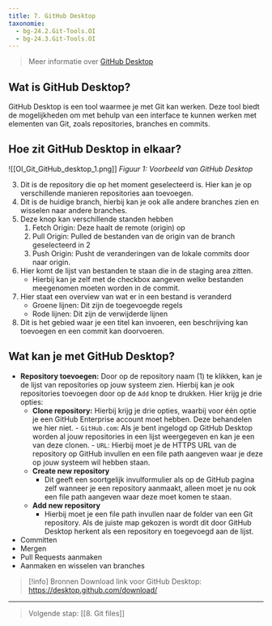 ```yaml
---
title: 7. GitHub Desktop
taxonomie:
  - bg-24.2.Git-Tools.OI
  - bg-24.3.Git-Tools.OI
---
```


> Meer informatie over [GitHub Desktop](https://github.com/apps/desktop)

## Wat is GitHub Desktop?

GitHub Desktop is een tool waarmee je met Git kan werken. Deze tool biedt de mogelijkheden om met behulp van een interface te kunnen werken met elementen van Git, zoals repositories, branches en commits.

## Hoe zit GitHub Desktop in elkaar?

![[OI_Git_GitHub_desktop_1.png]]
_Figuur 1: Voorbeeld van GitHub Desktop_

3. Dit is de repository die op het moment geselecteerd is. Hier kan je op verschillende manieren repositories aan toevoegen.
4. Dit is de huidige branch, hierbij kan je ook alle andere branches zien en wisselen naar andere branches.
5. Deze knop kan verschillende standen hebben
   1. Fetch Origin: Deze haalt de remote (origin) op
   2. Pull Origin: Pulled de bestanden van de origin van de branch geselecteerd in 2
   3. Push Origin: Pusht de veranderingen van de lokale commits door naar origin.
6. Hier komt de lijst van bestanden te staan die in de staging area zitten.
   - Hierbij kan je zelf met de checkbox aangeven welke bestanden meegenomen moeten worden in de commit.
7. Hier staat een overview van wat er in een bestand is veranderd
   - Groene lijnen: Dit zijn de toegevoegde regels
   - Rode lijnen: Dit zijn de verwijderde lijnen
8. Dit is het gebied waar je een titel kan invoeren, een beschrijving kan toevoegen en een commit kan doorvoeren.

## Wat kan je met GitHub Desktop?

- **Repository toevoegen:** Door op de repository naam (1) te klikken, kan je de lijst van repositories op jouw systeem zien. Hierbij kan je ook repositories toevoegen door op de `Add` knop te drukken. Hier krijg je drie opties:
  - **Clone repository:** Hierbij krijg je drie opties, waarbij voor één optie je een GitHub Enterprise account moet hebben. Deze behandelen we hier niet. - `GitHub.com`: Als je bent ingelogd op GitHub Desktop worden al jouw repositories in een lijst weergegeven en kan je een van deze clonen. - `URL`: Hierbij moet je de HTTPS URL van de repository op GitHub invullen en een file path aangeven waar je deze op jouw systeem wil hebben staan.
  - **Create new repository**
    - Dit geeft een soortgelijk invulformulier als op de GitHub pagina zelf wanneer je een repository aanmaakt, alleen moet je nu ook een file path aangeven waar deze moet komen te staan.
  - **Add new repository**
    - Hierbij moet je een file path invullen naar de folder van een Git repository. Als de juiste map gekozen is wordt dit door GitHub Desktop herkent als een repository en toegevoegd aan de lijst.
- Committen
- Mergen
- Pull Requests aanmaken
- Aanmaken en wisselen van branches

> [!info] Bronnen
> Download link voor GitHub Desktop: https://desktop.github.com/download/

---

> Volgende stap: [[8. Git files]]
